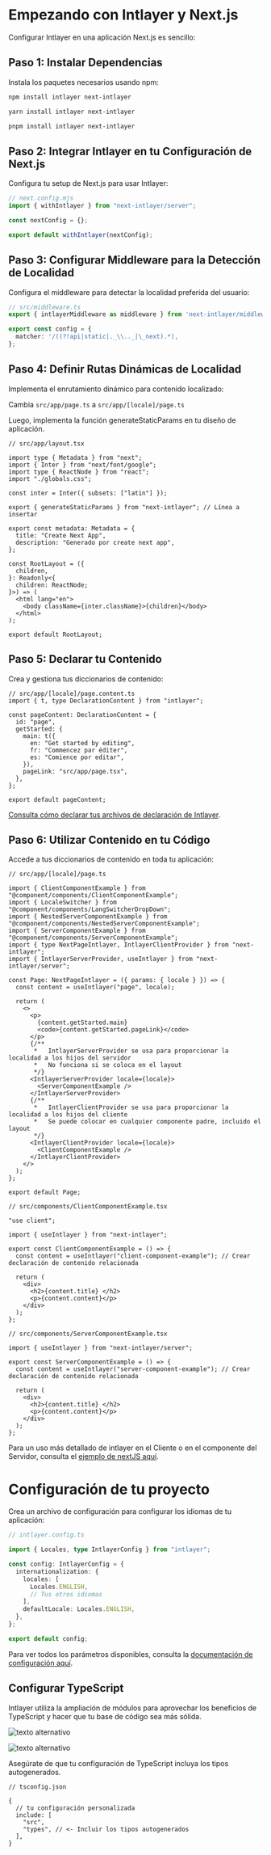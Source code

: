 # Empezando con Intlayer y Next.js

Configurar Intlayer en una aplicación Next.js es sencillo:

## Paso 1: Instalar Dependencias

Instala los paquetes necesarios usando npm:

```bash
npm install intlayer next-intlayer
```

```bash
yarn install intlayer next-intlayer
```

```bash
pnpm install intlayer next-intlayer
```

## Paso 2: Integrar Intlayer en tu Configuración de Next.js

Configura tu setup de Next.js para usar Intlayer:

```typescript
// next.config.mjs
import { withIntlayer } from "next-intlayer/server";

const nextConfig = {};

export default withIntlayer(nextConfig);
```

## Paso 3: Configurar Middleware para la Detección de Localidad

Configura el middleware para detectar la localidad preferida del usuario:

```typescript
// src/middleware.ts
export { intlayerMiddleware as middleware } from 'next-intlayer/middleware';

export const config = {
  matcher: '/((?!api|static|._\\.._|\_next).*),
};
```

## Paso 4: Definir Rutas Dinámicas de Localidad

Implementa el enrutamiento dinámico para contenido localizado:

Cambia `src/app/page.ts` a `src/app/[locale]/page.ts`

Luego, implementa la función generateStaticParams en tu diseño de aplicación.

```tsx
// src/app/layout.tsx

import type { Metadata } from "next";
import { Inter } from "next/font/google";
import type { ReactNode } from "react";
import "./globals.css";

const inter = Inter({ subsets: ["latin"] });

export { generateStaticParams } from "next-intlayer"; // Línea a insertar

export const metadata: Metadata = {
  title: "Create Next App",
  description: "Generado por create next app",
};

const RootLayout = ({
  children,
}: Readonly<{
  children: ReactNode;
}>) => (
  <html lang="en">
    <body className={inter.className}>{children}</body>
  </html>
);

export default RootLayout;
```

## Paso 5: Declarar tu Contenido

Crea y gestiona tus diccionarios de contenido:

```tsx
// src/app/[locale]/page.content.ts
import { t, type DeclarationContent } from "intlayer";

const pageContent: DeclarationContent = {
  id: "page",
  getStarted: {
    main: t({
      en: "Get started by editing",
      fr: "Commencez par éditer",
      es: "Comience por editar",
    }),
    pageLink: "src/app/page.tsx",
  },
};

export default pageContent;
```

[Consulta cómo declarar tus archivos de declaración de Intlayer](https://github.com/aypineau/intlayer/blob/main/docs/docs/content_declaration/get_started_es.md).

## Paso 6: Utilizar Contenido en tu Código

Accede a tus diccionarios de contenido en toda tu aplicación:

```tsx
// src/app/[locale]/page.ts

import { ClientComponentExample } from "@component/components/ClientComponentExample";
import { LocaleSwitcher } from "@component/components/LangSwitcherDropDown";
import { NestedServerComponentExample } from "@component/components/NestedServerComponentExample";
import { ServerComponentExample } from "@component/components/ServerComponentExample";
import { type NextPageIntlayer, IntlayerClientProvider } from "next-intlayer";
import { IntlayerServerProvider, useIntlayer } from "next-intlayer/server";

const Page: NextPageIntlayer = ({ params: { locale } }) => {
  const content = useIntlayer("page", locale);

  return (
    <>
      <p>
        {content.getStarted.main}
        <code>{content.getStarted.pageLink}</code>
      </p>
      {/**
       *   IntlayerServerProvider se usa para proporcionar la localidad a los hijos del servidor
       *   No funciona si se coloca en el layout
       */}
      <IntlayerServerProvider locale={locale}>
        <ServerComponentExample />
      </IntlayerServerProvider>
      {/**
       *   IntlayerClientProvider se usa para proporcionar la localidad a los hijos del cliente
       *   Se puede colocar en cualquier componente padre, incluido el layout
       */}
      <IntlayerClientProvider locale={locale}>
        <ClientComponentExample />
      </IntlayerClientProvider>
    </>
  );
};

export default Page;
```

```tsx
// src/components/ClientComponentExample.tsx

"use client";

import { useIntlayer } from "next-intlayer";

export const ClientComponentExample = () => {
  const content = useIntlayer("client-component-example"); // Crear declaración de contenido relacionada

  return (
    <div>
      <h2>{content.title} </h2>
      <p>{content.content}</p>
    </div>
  );
};
```

```tsx
// src/components/ServerComponentExample.tsx

import { useIntlayer } from "next-intlayer/server";

export const ServerComponentExample = () => {
  const content = useIntlayer("server-component-example"); // Crear declaración de contenido relacionada

  return (
    <div>
      <h2>{content.title} </h2>
      <p>{content.content}</p>
    </div>
  );
};
```

Para un uso más detallado de intlayer en el Cliente o en el componente del Servidor, consulta el [ejemplo de nextJS aquí](https://github.com/aypineau/intlayer/blob/main/examples/nextjs-app/src/app/%5Blocale%5D/demo-usage-components/page.tsx).

# Configuración de tu proyecto

Crea un archivo de configuración para configurar los idiomas de tu aplicación:

```typescript
// intlayer.config.ts

import { Locales, type IntlayerConfig } from "intlayer";

const config: IntlayerConfig = {
  internationalization: {
    locales: [
      Locales.ENGLISH,
      // Tus otros idiomas
    ],
    defaultLocale: Locales.ENGLISH,
  },
};

export default config;
```

Para ver todos los parámetros disponibles, consulta la [documentación de configuración aquí](https://github.com/aypineau/intlayer/blob/main/docs/docs/configuration_es.md).

## Configurar TypeScript

Intlayer utiliza la ampliación de módulos para aprovechar los beneficios de TypeScript y hacer que tu base de código sea más sólida.

![texto alternativo](https://github.com/aypineau/intlayer/blob/main/docs/assets/autocompletion.png)

![texto alternativo](https://github.com/aypineau/intlayer/blob/main/docs/assets/translation_error.png)

Asegúrate de que tu configuración de TypeScript incluya los tipos autogenerados.

```json5
// tsconfig.json

{
  // tu configuración personalizada
  include: [
    "src",
    "types", // <- Incluir los tipos autogenerados
  ],
}
```
